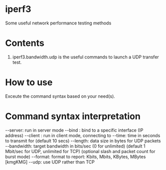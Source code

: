 # iperf3
Some useful network performance testing methods

# Contents
1) iperf3.bandwidth.udp is the useful commands to launch a UDP transfer test. 

# How to use
Exceute the command syntax based on your need(s).

# Command syntax interpretation
--server: run in server mode 
--bind <host>: bind to a specific interface (IP address) 
--client <host>: run in client mode, connecting to <host> 
--time: time in seconds to transmit for (default 10 secs) 
--length: data size in bytes for UDP packets 
--bandwidth: target bandwidth in bits/sec (0 for unlimited) 
                            (default 1 Mbit/sec for UDP, unlimited for TCP) 
                            (optional slash and packet count for burst mode) 
--format: format to report: Kbits, Mbits, KBytes, MBytes [kmgKMG] 
--udp: use UDP rather than TCP 

